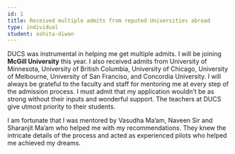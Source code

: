 ```yaml
---
id: 1
title: Received multiple admits from reputed Universities abroad
type: individual
student: ashita-diwan
---
```


DUCS was instrumental in helping me get multiple admits. I will be joining **McGill University** this year. I also received admits from University of Minnesota, University of British Columbia, University of Chicago, University of Melbourne, University of San Franciso, and Concordia University. I will always be grateful to the faculty and staff for mentoring me at every step of the admission process. I must admit that my application wouldn’t be as strong without their inputs and wonderful support. The teachers at DUCS give utmost priority to their students. 

I am fortunate that I was mentored by Vasudha Ma’am, Naveen Sir and Sharanjit Ma’am who helped me with my recommendations. They knew the intricate details of the process and acted as experienced pilots who helped me achieved my dreams.